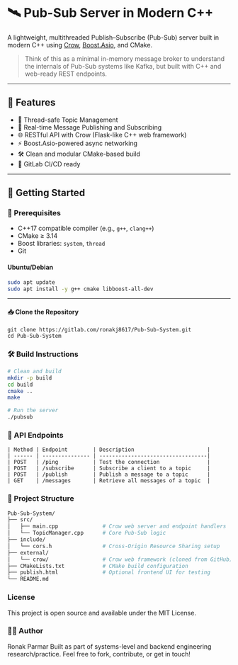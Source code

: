 # 🛰️ Pub-Sub Server in Modern C++

A lightweight, multithreaded Publish–Subscribe (Pub-Sub) server built in modern C++ using [Crow](https://github.com/CrowCpp/crow), [Boost.Asio](https://www.boost.org/doc/libs/1_82_0/doc/html/boost_asio.html), and CMake.

> Think of this as a minimal in-memory message broker to understand the internals of Pub-Sub systems like Kafka, but built with C++ and web-ready REST endpoints.

---

## 📌 Features

- 🧵 Thread-safe Topic Management
- 🔔 Real-time Message Publishing and Subscribing
- 🌐 RESTful API with Crow (Flask-like C++ web framework)
- ⚡ Boost.Asio-powered async networking
- 🛠️ Clean and modular CMake-based build
- 🔁 GitLab CI/CD ready

---

## 🚀 Getting Started

### 🔧 Prerequisites

- C++17 compatible compiler (e.g., `g++`, `clang++`)
- CMake ≥ 3.14
- Boost libraries: `system`, `thread`
- Git

#### Ubuntu/Debian

```bash
sudo apt update
sudo apt install -y g++ cmake libboost-all-dev

```
---
#### 📥 Clone the Repository
```
git clone https://gitlab.com/ronakj8617/Pub-Sub-System.git
cd Pub-Sub-System
```

### 🛠️ Build Instructions

```bash
# Clean and build
mkdir -p build
cd build
cmake ..
make

# Run the server
./pubsub
```

### 📡 API Endpoints

``` 
| Method | Endpoint        | Description                       |
| ------ | --------------- | ----------------------------------|
| POST   | /ping           | Test the connection               |
| POST   | /subscribe      | Subscribe a client to a topic     |
| POST   | /publish        | Publish a message to a topic      |
| GET    | /messages       | Retrieve all messages of a topic  |

```

### 📁 Project Structure

``` graphql
Pub-Sub-System/
├── src/
│   ├── main.cpp              # Crow web server and endpoint handlers
│   └── TopicManager.cpp      # Core Pub-Sub logic
├── include/
│   └── cors.h                # Cross-Origin Resource Sharing setup
├── external/
│   └── crow/                 # Crow web framework (cloned from GitHub)
├── CMakeLists.txt            # CMake build configuration
├── publish.html              # Optional frontend UI for testing
└── README.md

```

### License
This project is open source and available under the MIT License.

### 🙋‍♂️ Author
Ronak Parmar
Built as part of systems-level and backend engineering research/practice.
Feel free to fork, contribute, or get in touch!